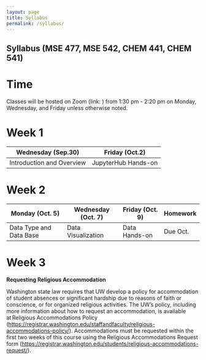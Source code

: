 ```yaml
---
layout: page
title: Syllabus
permalink: /syllabus/
---
```


## Syllabus (MSE 477, MSE 542, CHEM 441, CHEM 541)

# Time 
Classes will be hosted on Zoom (link: ) from 1:30 pm - 2:20 pm on Monday, Wednesday, and Friday unless otherwise noted.

# Week 1
| Wednesday (Sep.30) | Friday (Oct.2) |
| ------------ | ------------- |
| Introduction and Overview | JupyterHub Hands-on |

# Week 2
| Monday (Oct. 5) | Wednesday (Oct. 7) | Friday (Oct. 9) | Homework |
| ------------ | ------------- | ------------- | ------------- |
| Data Type and Data Base | Data Visualization | Data Hands-on | Due Oct. |

# Week 3

**Requesting Religious Accommodation**

Washington state law requires that UW develop a policy for accommodation of student absences or significant hardship due to reasons of faith or conscience, or for organized religious activities. The UW’s policy, including more information about how to request an accommodation, is available at Religious Accommodations Policy (https://registrar.washington.edu/staffandfaculty/religious-accommodations-policy/). Accommodations must be requested within the first two weeks of this course using the Religious Accommodations Request form (https://registrar.washington.edu/students/religious-accommodations-request/).
 
